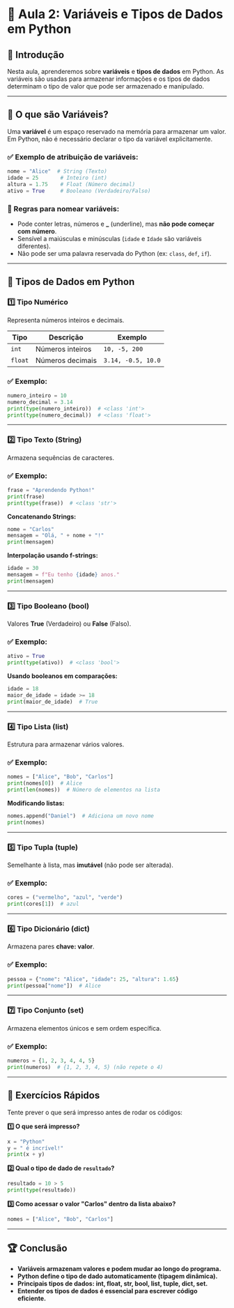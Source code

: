# 📌 Aula 2: Variáveis e Tipos de Dados em Python

## 📝 Introdução

Nesta aula, aprenderemos sobre **variáveis** e **tipos de dados** em Python.
As variáveis são usadas para armazenar informações e os tipos de dados determinam o tipo de valor que pode ser armazenado e manipulado.

---

## 🔹 O que são Variáveis?

Uma **variável** é um espaço reservado na memória para armazenar um valor.
Em Python, não é necessário declarar o tipo da variável explicitamente.

### ✅ Exemplo de atribuição de variáveis:

```python
nome = "Alice"  # String (Texto)
idade = 25       # Inteiro (int)
altura = 1.75    # Float (Número decimal)
ativo = True     # Booleano (Verdadeiro/Falso)
```

### 🔹 Regras para nomear variáveis:
- Pode conter letras, números e **_** (underline), mas **não pode começar com número**.
- Sensível a maiúsculas e minúsculas (`idade` e `Idade` são variáveis diferentes).
- Não pode ser uma palavra reservada do Python (ex: `class`, `def`, `if`).

---

## 🔹 Tipos de Dados em Python

### 1️⃣ **Tipo Numérico**
Representa números inteiros e decimais.

| Tipo     | Descrição          | Exemplo  |
|----------|------------------|---------|
| `int`    | Números inteiros  | `10, -5, 200` |
| `float`  | Números decimais  | `3.14, -0.5, 10.0` |

### ✅ Exemplo:
```python
numero_inteiro = 10
numero_decimal = 3.14
print(type(numero_inteiro))  # <class 'int'>
print(type(numero_decimal))  # <class 'float'>
```

---

### 2️⃣ **Tipo Texto (String)**
Armazena sequências de caracteres.

### ✅ Exemplo:
```python
frase = "Aprendendo Python!"
print(frase)
print(type(frase))  # <class 'str'>
```

**Concatenando Strings:**
```python
nome = "Carlos"
mensagem = "Olá, " + nome + "!"
print(mensagem)
```

**Interpolação usando f-strings:**
```python
idade = 30
mensagem = f"Eu tenho {idade} anos."
print(mensagem)
```

---

### 3️⃣ **Tipo Booleano (bool)**
Valores **True** (Verdadeiro) ou **False** (Falso).

### ✅ Exemplo:
```python
ativo = True
print(type(ativo))  # <class 'bool'>
```

**Usando booleanos em comparações:**
```python
idade = 18
maior_de_idade = idade >= 18
print(maior_de_idade)  # True
```

---

### 4️⃣ **Tipo Lista (list)**
Estrutura para armazenar vários valores.

### ✅ Exemplo:
```python
nomes = ["Alice", "Bob", "Carlos"]
print(nomes[0])  # Alice
print(len(nomes))  # Número de elementos na lista
```

**Modificando listas:**
```python
nomes.append("Daniel")  # Adiciona um novo nome
print(nomes)
```

---

### 5️⃣ **Tipo Tupla (tuple)**
Semelhante à lista, mas **imutável** (não pode ser alterada).

### ✅ Exemplo:
```python
cores = ("vermelho", "azul", "verde")
print(cores[1])  # azul
```

---

### 6️⃣ **Tipo Dicionário (dict)**
Armazena pares **chave: valor**.

### ✅ Exemplo:
```python
pessoa = {"nome": "Alice", "idade": 25, "altura": 1.65}
print(pessoa["nome"])  # Alice
```

---

### 7️⃣ **Tipo Conjunto (set)**
Armazena elementos únicos e sem ordem específica.

### ✅ Exemplo:
```python
numeros = {1, 2, 3, 4, 4, 5}
print(numeros)  # {1, 2, 3, 4, 5} (não repete o 4)
```

---

## 🚀 Exercícios Rápidos

Tente prever o que será impresso antes de rodar os códigos:

**1️⃣ O que será impresso?**
```python
x = "Python"
y = " é incrível!"
print(x + y)
```

**2️⃣ Qual o tipo de dado de `resultado`?**
```python
resultado = 10 > 5
print(type(resultado))
```

**3️⃣ Como acessar o valor "Carlos" dentro da lista abaixo?**
```python
nomes = ["Alice", "Bob", "Carlos"]
```

---

## 🏆 Conclusão

- **Variáveis armazenam valores e podem mudar ao longo do programa.**
- **Python define o tipo de dado automaticamente (tipagem dinâmica).**
- **Principais tipos de dados: int, float, str, bool, list, tuple, dict, set.**
- **Entender os tipos de dados é essencial para escrever código eficiente.**

